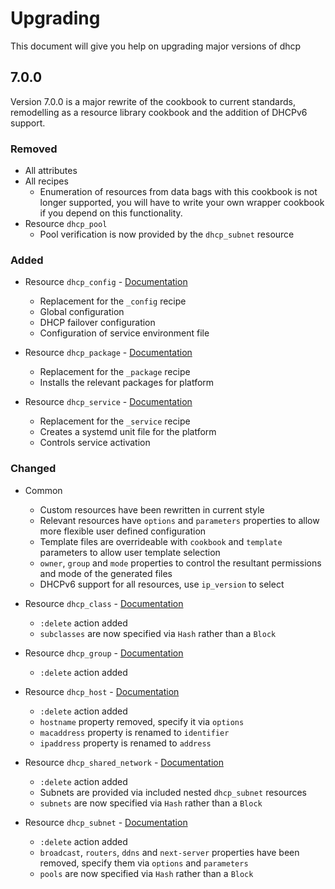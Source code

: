 # Upgrading

This document will give you help on upgrading major versions of dhcp

## 7.0.0

Version 7.0.0 is a major rewrite of the cookbook to current standards, remodelling as a resource library cookbook and the addition of DHCPv6 support.

### Removed

- All attributes
- All recipes
  - Enumeration of resources from data bags with this cookbook is not longer supported, you will have to write your own wrapper cookbook if you
    depend on this functionality.
- Resource `dhcp_pool`
  - Pool verification is now provided by the `dhcp_subnet` resource

### Added

- Resource `dhcp_config` - [Documentation](./documentation/dhcp_config.md)
  - Replacement for the `_config` recipe
  - Global configuration
  - DHCP failover configuration
  - Configuration of service environment file

- Resource `dhcp_package` - [Documentation](./documentation/dhcp_package.md)
  - Replacement for the `_package` recipe
  - Installs the relevant packages for platform

- Resource `dhcp_service` - [Documentation](./documentation/dhcp_service.md)
  - Replacement for the `_service` recipe
  - Creates a systemd unit file for the platform
  - Controls service activation

### Changed

- Common
  - Custom resources have been rewritten in current style
  - Relevant resources have `options` and `parameters` properties to allow more flexible user defined configuration
  - Template files are overrideable with `cookbook` and `template` parameters to allow user template selection
  - `owner`, `group` and `mode` properties to control the resultant permissions and mode of the generated files
  - DHCPv6 support for all resources, use `ip_version` to select

- Resource `dhcp_class` - [Documentation](./documentation/dhcp_class.md)
  - `:delete` action added
  - `subclasses` are now specified via `Hash` rather than a `Block`

- Resource `dhcp_group` - [Documentation](./documentation/dhcp_group.md)
  - `:delete` action added

- Resource `dhcp_host` - [Documentation](./documentation/dhcp_host.md)
  - `:delete` action added
  - `hostname` property removed, specify it via `options`
  - `macaddress` property is renamed to `identifier`
  - `ipaddress` property is renamed to `address`

- Resource `dhcp_shared_network` - [Documentation](./documentation/dhcp_shared_network.md)
  - `:delete` action added
  - Subnets are provided via included nested `dhcp_subnet` resources
  - `subnets` are now specified via `Hash` rather than a `Block`

- Resource `dhcp_subnet` - [Documentation](./documentation/dhcp_subnet.md)
  - `:delete` action added
  - `broadcast`, `routers`, `ddns` and `next-server` properties have been removed, specify them via `options` and `parameters`
  - `pools` are now specified via `Hash` rather than a `Block`
